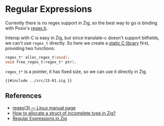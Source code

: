 # Regular Expressions

Currently there is no regex support in Zig, so the best way to go is binding with Posix's [regex.h](https://pubs.opengroup.org/onlinepubs/7908799/xsh/regex.h.html).

Interop with C is easy in Zig, but since translate-c doesn't support bitfields, we can't use `regex_t` directly. So here we create a [static C library](https://github.com/zigcc/zig-cookbook/blob/460dea1f2f9937ab512a70683aacab79e34c723a/build.zig#L50) first, providing two functions:

```c
regex_t* alloc_regex_t(void);
void free_regex_t(regex_t* ptr);
```

`regex_t*` is a pointer, it has fixed size, so we can use it directly in Zig.

```zig
{{#include ../src/15-01.zig }}
```

## References

- [regex(3) — Linux manual page](https://man7.org/linux/man-pages/man3/regex.3.html)
- [How to allocate a struct of incomplete type in Zig?](https://stackoverflow.com/a/73095054)
- [Regular Expressions in Zig](https://www.openmymind.net/Regular-Expressions-in-Zig/)
